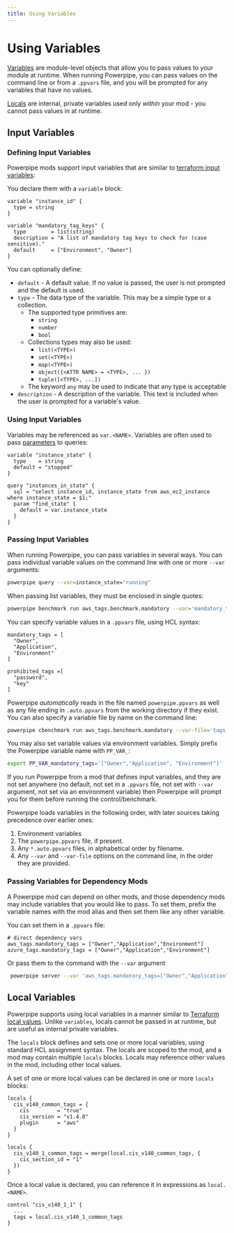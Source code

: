 ```yaml
---
title: Using Variables
---
```


# Using Variables
[Variables](/docs/powerpipe-hcl/variable) are module-level objects that allow you to pass values to your module at runtime.  When running Powerpipe, you can pass values on the command line or from a `.ppvars` file, and you will be prompted for any variables that have no values.

[Locals](/docs/powerpipe-hcl/locals) are internal, private variables used only *within* your mod - you cannot pass values in at runtime.

##  Input Variables

### Defining Input Variables
Powerpipe mods support input variables that are similar to [terraform input variables](https://www.terraform.io/docs/language/values/variables.html):

You declare them with a `variable` block:
```hcl
variable "instance_id" {
  type = string
}

variable "mandatory_tag_keys" {
  type        = list(string)
  description = "A list of mandatory tag keys to check for (case sensitive)."
  default     = ["Environment", "Owner"]
}

```


You can optionally define:
- `default` - A default value.  If no value is passed, the user is not prompted and the default is used.
- `type` - The data type of the variable.  This may be a simple type or a collection.
  - The supported type primitives are:
    - `string`
    - `number`
    - `bool`
  - Collections types may also be used:
    - `list(<TYPE>)`
    - `set(<TYPE>)`
    - `map(<TYPE>)`
    - `object({<ATTR NAME> = <TYPE>, ... })`
    - `tuple([<TYPE>, ...])`
  - The keyword `any` may be used to indicate that any type is acceptable 
- `description` - A description of the variable.  This text is included when the user is prompted for a variable's value.


### Using Input Variables
Variables may be referenced as `var.<NAME>`.  Variables are often used to pass [parameters](/docs/build/param-query) to queries:

```hcl
variable "instance_state" {
  type    = string
  default = "stopped" 
}

query "instances_in_state" {
  sql = "select instance_id, instance_state from aws_ec2_instance where instance_state = $1;" 
  param "find_state" {
    default = var.instance_state
  } 
}
```

### Passing Input Variables
When running Powerpipe, you can pass variables in several ways.  You can pass individual variable values on the command line with one or more `--var` arguments:

```bash
powerpipe query --var=instance_state="running"
```

When passing list variables, they must be enclosed in single quotes:

```bash
powerpipe benchmark run aws_tags.benchmark.mandatory --var='mandatory_tags=["Owner","Application","Environment"]' --var='prohibited_tags=["password","key"]'
```

You can specify variable values in a `.ppvars` file, using HCL syntax:
```hcl
mandatory_tags = [
  "Owner",
  "Application", 
  "Environment"
] 

prohibited_tags =[ 
  "password",
  "key"
]
```

Powerpipe *automatically* reads in the file named `powerpipe.ppvars` as well as any file ending in `.auto.ppvars` from the working directory if they exist.  You can also specify a variable file by name on the command line:
```bash
powerpipe cbenchmark run aws_tags.benchmark.mandatory --var-file='tags.ppvars'
```

You may also set variable values via environment variables.  Simply prefix the Powerpipe variable name with `PP_VAR_`:

```bash
export PP_VAR_mandatory_tags='["Owner","Application", "Environment"]' 
```

If you run Powerpipe from a mod that defines input variables, and they are not set anywhere (no default, not set in a `.ppvars` file, not set with `--var` argument, not set via an environment variable) then Powerpipe will prompt you for them before running the control/benchmark.

Powerpipe loads variables in the following order, with later sources taking precedence over earlier ones:
1. Environment variables
1. The `powerpipe.ppvars` file, if present.
1. Any `*.auto.ppvars` files, in alphabetical order by filename.
1. Any `--var` and `--var-file` options on the command line, in the order they are provided.


### Passing Variables for Dependency Mods

A Powerpipe mod can depend on other mods, and those dependency mods may include variables that you would like to pass.  To set them, prefix the variable names with the mod alias and then set them like any other variable.

You can set them in a `.ppvars` file:
```hcl
# direct dependency vars
aws_tags.mandatory_tags = ["Owner","Application","Environment"]
azure_tags.mandatory_tags = ["Owner","Application","Environment"]
```

Or pass them to the command with the `--var` argument
```bash
 powerpipe server --var 'aws_tags.mandatory_tags=["Owner","Application","Environment"]'  --var 'azure_tags.mandatory_tags=["Owner","Application","Environment"]' --var 'gcp_labels.mandatory_labels=["Owner","Application","Environment"]'
 ```

##  Local Variables
Powerpipe supports using local variables in a manner similar to [Terraform local values](https://www.terraform.io/docs/language/values/locals.html).  Unlike `variables`, locals cannot be passed in at runtime, but are useful as internal private variables.

The `locals` block defines and sets one or more local variables, using standard HCL assignment syntax.  The locals are scoped to the mod, and a mod may contain multiple `locals` blocks.  Locals may reference other values in the mod, including other local values.

A set of one or more local values can be declared in one or more `locals` blocks:
```hcl
locals {
  cis_v140_common_tags = {
    cis         = "true"
    cis_version = "v1.4.0"
    plugin      = "aws"
  }
}

locals {
  cis_v140_1_common_tags = merge(local.cis_v140_common_tags, {
    cis_section_id = "1"
  })
}
```

Once a local value is declared, you can reference it in expressions as `local.<NAME>`.
```hcl
control "cis_v140_1_1" {
  ...
  tags = local.cis_v140_1_common_tags
}
```
